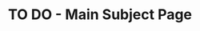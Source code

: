 ---
title: TO DO - Main Subject Page
tags: [dev, todo]
keywords: 
last_updated: July 10, 2018
summary: "All things to do on the Main Subject Page"
sidebar: todo_sidebar
permalink: todo_main_subject
toc: true
---